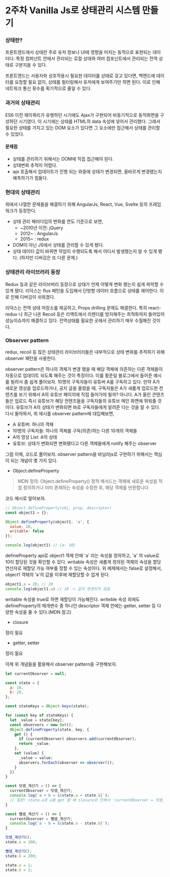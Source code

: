 # 2주차 Vanilla Js로 상태관리 시스템 만들기

### 상태란?

프론트엔드에서 상태란 주로 유저 정보나 UI에 영향을 미치는 동적으로 표현되는 데이터다. 특정 컴퍼넌트 안에서 관리되는 로컬 상태와 여러 컴포넌트에서 관리되는 전역 상태로 구분지을 수 있다.

프론트엔드는 사용자와 상호작용시 필요한 데이터를 상태로 갖고 있다면, 백엔드에 데이터를 요청할 필요 없이, 상태를 필터링해서 유저에게 보여주기만 하면 된다. 이로 인해 네트워크 통신 횟수를 획기적으로 줄일 수 있다.

### 과거의 상태관리

ES6 이전 제이쿼리가 유행하던 시기에도 Ajax가 구현되어 비동기적으로 동적화면을 구성하던 시기였다. 이 시기에는 상태를 HTML의 data 속성에 넣어서 관리했다. 그래서 필요한 상태를 가지고 있는 DOM 요소가 있다면 그 요소에만 접근해서 상태를 관리할 수 있었다.

#### 문제점

- 상태를 관리하기 위해서는 DOM에 직접 접근해야 된다. 
- 상태변화 추적이 어렵다.
- api 호출해서 업데이트가 진행 되는 와중에 상태가 변경되면, 올바르게 변경됐는지 예측하기가 힘들다.

### 현대의 상태관리

위에서 나열한 문제들을 해결하기 위해 AngularJs, React, Vue, Svelte 등의 프레임워크가 등장한다.

- 상태 관리 패러다임의 변화를 연도 기준으로 보면, 
  - ~2010년 이전: jQuery
  - 2012~ : AngularJs
  - 2015~ : redux
- DOM이 아닌 JS에서 상태를 관리할 수 있게 됐다.
- 상태 데이터 값이 바뀌면 작업이 수행되도록 해서 어디서 발생했는지 알 수 있게 됐다. (하지만 디버깅은 또 다른 문제.)

### 상태관리 라이브러리 등장

Redux 등과 같은 라이브버리 등장으로 상태가 언제 어떻게 변화 됐는지 쉽게 파악할 수 있게 됐다. 리덕스는 flux 패턴을 도입해서 단방향 데이터 흐름으로 상태를 제어한다. 이로 인해 디버깅이 쉬워졌다.

리덕스는 전역 상태 저장소를 제공하고, Props drilling 문제도 해결한다. 특히 react-redux 나 최근 나온 Recoil 등은 리액트에서 리렌더를 방지해주는 최적화까지 들어있어 성능이슈까지 해결하고 있다. 전역상태를 필요한 곳에서 관리하기 매우 수월해진 것이다.

### Observer pattern

redux, recoil 등 많은 상태관리 라이브러리들은 내부적으로 상태 변화를 추적하기 위해 observer 패턴을 사용한다. 

observer pattern은 하나의 객체가 변경 됐을 때 해당 객체에 의존하는 다른 객체들이 자동으로 업데이트 되도록 해주는 것이 특징이다. 
이를 황준일 블로그에서 들어준 예시를 빌려서 좀 쉽게 풀어보자.
10명의 구독자들이 유튜버 A를 구독하고 있다. 만약 A가 새로운 영상을 업로드하거나, 공지 글을 올렸을 때, 구독자들은 A가 새롭게 업로드한 컨텐츠를 보기 위해서 A의 유튜브 페이지에 직접 들어가야 될까? 아니다. A가 올린 콘텐츠들은 업로드 즉시 유튜브가 해당 컨텐츠들을 구독자들의 유튜브 메인 화면에 뛰워줄 것이다. 유튜브가 A의 상태가 변화되면 바로 구독자들에게 알려준 다는 것을 알 수 있다.
다시 돌아와서, 위 에시를 observer pattern에 대입해보면,

- A 유튜버: 하나의 객체
- 10명의 구독자들: 하나의 객체를 구독(의존)하는 다른 10개의 객체들
- A의 영상 List: A의 상태
- 유튜브: 상태가 변화되면 변화됐다고 다른 객체들에게 notify 해주는 observer

그럼 이제, 코드로 풀어보자. observer pattern을 바닐라js로 구현하기 위해서는 핵심이 되는 개념이 몇 가지 있다.

- Object.defineProperty

> MDN 정의: Object.defineProperty() 정적 메서드는 객체에 새로운 속성을 직접 정의하거나 이미 존재하는 속성을 수정한 후, 해당 객체를 반환합니다

코드 예시로 알아보자.

```js
// Object.defineProperty(obj, prop, descriptor)
const object1 = {};

Object.defineProperty(object1, 'a', {
  value: 10,
  writable: false
});

console.log(object1) // {a: 10}
```

defineProperty api로 object1 객체 안에 'a' 라는 속성을 정의하고, 'a' 의 value로 10이 할당된 것을 확인할 수 있다.
writable 속성은 새롭게 정의된 객체의 속성을 할당 연산자로 재할당 가능 여부를 정할 수 있는 속성이다. 위 예제에서는 false로 설정해서, object1 객체의 'a'의 값을 이후에 재할당할 수 없게 된다.

```js
object1.a = 20; // 20
console.log(object1.a) // 10 -> 값이 변경되지 않음
```

writable 속성을 true로 하면 재할당이 가능해진다. writeble 속성 외에도 defineProperty의 매개변수 중 하나인 descriptor 객체 안에는 getter, setter 등 다양한 속성을 줄 수 있다.(MDN 참고)

- closure 

정리 필요

- getter, setter 

정리 필요  

이제 위 개념들을 활용해서 observer pattern을 구현해보자.

```js
let currentObserver = null;

const state = {
  a: 10,
  b: 20,
};

const stateKeys = Object.keys(state);

for (const key of stateKeys) {
  let _value = state[key];
  const observers = new Set();
  Object.defineProperty(state, key, {
    get () {
      if (currentObserver) observers.add(currentObserver);
      return _value;
    },
    set (value) {
      _value = value;
      observers.forEach(observer => observer());
    }
  })
}

const 덧셈_계산기 = () => {
  currentObserver = 덧셈_계산기;
  console.log(`a + b = ${state.a + state.b}`);
  // 질문! state.a로 a를 get 할 때 closure로 인해서 'currentObserver = 덧셈_계산기'가 observers에 등록되는 걸까요?
}

const 뺄셈_계산기 = () => {
  currentObserver = 뺄셈_계산기;
  console.log(`a - b = ${state.a - state.b}`);
}

덧셈_계산기();
state.a = 100;

뺄셈_계산기();
state.b = 200;

state.a = 1;
state.b = 2;
```


